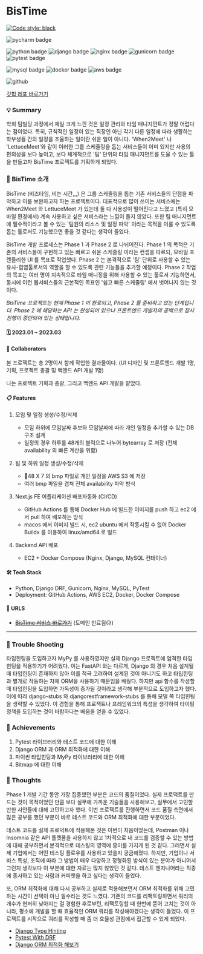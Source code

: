 # BisTime

[![Code style: black](https://img.shields.io/badge/code%20style-black-000000.svg)](https://github.com/psf/black)

![pycharm badge](https://img.shields.io/badge/PyCharm-000000?style=flat-square&logo=PyCharm&logoColor=white)

![python badge](https://img.shields.io/badge/Python-3776AB?style=flat-square&logo=Python&logoColor=white)
![django badge](https://img.shields.io/badge/Django-092E20?style=flat-square&logo=Django&logoColor=white)
![nginx badge](https://img.shields.io/badge/NGINX-009639?style=flat-square&logo=NGINX&logoColor=white)
![gunicorn badge](https://img.shields.io/badge/Gunicorn-499848?style=flat-square&logo=Gunicorn&logoColor=white)
![pytest badge](https://img.shields.io/badge/Pytest-0A9EDC?style=flat-square&logo=Pytest&logoColor=white)

![mysql badge](https://img.shields.io/badge/MySQL-4479A1?style=flat-square&logo=MySQL&logoColor=white)
![docker badge](https://img.shields.io/badge/Docker-2496ED?style=flat-square&logo=Docker&logoColor=white)
![aws badge](https://img.shields.io/badge/AWS-232f3e?style=flat-square&logo=amazon-aws&logoColor=white)


![github](https://img.shields.io/badge/GitHub-181717?style=for-the-badge&logo=GitHub&logoColor=white)

[깃헙 레포 바로가기](https://github.com/EarthlyZ9/BisTime-API)


### 💡 Summary
학회 팀빌딩 과정에서 제일 크게 느낀 것은 일정 관리와 타임 매니지먼트가 정말 어렵다는 점이었다. 
특히, 규칙적인 일정이 있는 직장인 아닌 각기 다른 일정에 따라 생활하는 학부생들 간의 일정을 조율하는 일이란
쉬운 일이 아니다. 'When2Meet' 나 'LettuceMeet'와 같이 이러한 그룹 스케줄링을 돕는 서비스들이 이미 있지만
사용의 편의성을 보다 높이고, 보다 체계적으로 '팀' 단위의 타임 매니지먼트를 도울 수 있는 툴을 만들고자 
BisTime 프로젝트를 기획하게 되었다. 


### 👀 BisTime 소개
BisTime (비즈타임, 비는 시간,,,) 은 그룹 스케줄링을 돕는 기존 서비스들의 단점을 파악하고 이를 보완하고자 하는 프로젝트이다.
대표적으로 많이 쓰이는 서비스에는 When2Meet 와 LettuceMeet 가 있는데 둘 다 사용성이 떨어진다고 느꼈고 (특히 모바일 환경에서)
계속 사용하고 싶은 서비스라는 느낌이 들지 않았다. 또한 팀 매니지먼트에 필수적이라고 볼 수 있는 '팀원의 리소스 및 일정 파악' 이라는
목적을 이룰 수 있도록 돕는 툴로서도 기능했으면 좋을 것 같다는 생각이 들었다. 

BisTime 개발 프로세스는 Phase 1 과 Phase 2 로 나뉘어진다. Phase 1 의 목적은 기존의 서비스들이 구현하고 있는
빠르고 쉬운 스케줄링 이라는 컨셉을 따르되, 모바일 프렌들리한 UI 를 목표로 작업했다. Phase 2 는 본격적으로 '팀' 단위로 사용할 수 있는
유사-헙엽툴로서의 역할을 할 수 있도록 관련 기능들을 추가할 예정이다. Phase 2 작업의 목표는 여러 명이 지속적으로 타임 매니징을 위해
사용할 수 있는 툴로서 기능하면서, 동시에 이런 웹서비스들의 근본적인 목표인 '쉽고 빠른 스케줄링' 에서 벗어나지 않는 것이다.

*BisTime 프로젝트는 현재 Phase 1 이 완료되고, Phase 2 를 준비하고 있는 단계입니다. Phase 2 에 해당하는 API 는 완성되어 있으나 프론트엔드 개발자의 공백으로
잠시 진행이 중단되어 있는 상태입니다.*

#### 🗓 2023.01 ~ 2023.03

#### 👥 Collaborators
본 프로젝트는 총 2명이서 함께 작업한 결과물이다. (UI 디자인 및 프론트엔드 개발 1명, 기획, 프로젝트 총괄 및 백엔드 API 개발 1명)

나는 프로젝트 기획과 총괄, 그리고 백엔드 API 개발을 맡았다.

#### 📋 Features
1) 모임 및 일정 생성/수정/삭제
   - 모임 하위에 모임날짜 후보와 모임날짜에 따라 개인 일정을 추가할 수 있는 DB 구조 설계
   - 일정의 경우 하루를 48개의 블럭으로 나누어 bytearray 로 저장 (전체 availability 의 빠른 계산을 위함)

2) 팀 및 하위 일정 생성/수정/삭제
   - 48 X 7 의 bmp 파일로 개인 일정을 AWS S3 에 저장
   - 여러 bmp 파일을 겹쳐 전체 availability 파악 방식

3) Next.js FE 어플리케이션 배포자동화 (CI/CD)
   - GitHub Actions 를 통해 Docker Hub 에 빌드한 이미지를 push 하고 ec2 에서 pull 하여 배포하는 방식
   - macos 에서 이미지 빌드 시, ec2 ubuntu 에서 작동시킬 수 없어 Docker Buildx 를 이용하여 linux/amd64 로 빌드

4) Backend API 배포
   - EC2 + Docker Compose (Nginx, Django, MySQL 컨테이너)


#### 🛠 Tech Stack
* Python, Django DRF, Gunicorn, Nginx, MySQL, PyTest
* Deployment: GitHub Actions, AWS EC2, Docker, Docker Compose

#### 🔗 URLS
- ~~[BisTime 서비스 바로가기]()~~ (도메인 만료됨😥)

---

### 📌 Trouble Shooting
타입힌팅을 도입하고자 MyPy 를 사용하였지만 실제 Django 프로젝트에 엄격한 타입힌팅을 적용하기가 어려웠다. 
이는 FastAPI 와는 다르게, Django 의 경우 처음 설계될 때 타입힌팅이 존재하지 않아 이를 적극 고려하여 설계된 것이 아니기도 하고
타입힌팅과 별개로 작동하는 자체 ORM을 사용하기 때문임을 배웠다. 
하지만 api 함수를 작성할 때 타입힌팅을 도입하면 가독성이 증가될 것이라고 생각해 부분적으로 도입하고자 했다.
이에 따라 django-stubs 와 djangorestframework-stubs 를 통해 모델 쪽 타입힌팅을 생략할 수 있었다. 
이 경험을 통해 프로젝트나 프레임워크의 특성을 생각하여 타이핑 정책을 도입하는 것이 바람하다는 배움을 얻을 수 있었다.

### 📌 Achievements
1) Pytest 라이브러리와 테스트 코드에 대한 이해
2) Django ORM 과 ORM 최적화에 대한 이해
3) 파이썬 타입힌팅과 MyPy 라이브러리에 대한 이해
4) Bitmap 에 대한 이해

### 📌 Thoughts
Phase 1 개발 기간 동안 가장 집중했던 부분은 코드의 품질이었다. 실제 프로덕트를 만드는 것이 목적이었던 만큼
보다 실무에 가까운 기술들을 사용해보고, 실무에서 고민할 만한 사안들에 대해 고민하고자 했다.
이번 프로젝트를 진행하면서 코드 품질 측면에서 많은 공부를 했던 부분이 바로 테스트 코드와 ORM 최적화에 
대한 부분이었다.

테스트 코드를 실제 프로덕트에 적용해본 것은 이번이 처음이었는데, 
Postman 이나 Insomnia 같은 API 플랫폼을 사용하지 않고 1차적으로 내 코드를 검증할 수 있는 방법에 
대해 공부하면서 본격적으로 테스팅의 영역에 흥미를 가지게 된 것 같다. 그러면서 실제 기업에서는 어떤 테스팅
플로우를 사용하고 있을지 궁금해졌다. 하지만, 기업이나 서비스 특성, 조직에 따라 그 방법이 매우 다양하고
정형화된 방식이 있는 분야가 아니어서 그런지 생각보다 이 부분에 대한 자료는 많지 않았던 것 같다. 
테스트 엔지니어라는 직종에 종사하고 있는 사람과 커피챗을 하고 싶다는 생각이 들었다.

또, ORM 최적화에 대해 다시 공부하고 실제로 적용해보면서 ORM 최적화를 위해 고민하는 시간이 선택이 아닌
필수라는 것도 느꼈다. 기존의 코드를 리팩토링하면서 쿼리의 개수가 현저히 낮아지는 걸 경험한 후로부턴, 리팩토링할 때
한번에 뜯어 고치는 것이 아니라, 평소에 개발을 할 때 효율적인 ORM 쿼리를 작성해야겠다는 생각이 들었다. 
이 프로젝트를 시작으로 쿼리를 작성할 때 좀 더 효율성 관점에서 접근할 수 있게 되었다.

- [Django Type Hinting](https://notion.earthlyz9.dev/thoughts/django-typehinting)
- [Pytest With DRF](https://notion.earthlyz9.dev/thoughts/pytest-with-drf)
- [Django ORM 최적화 해보기](https://notion.earthlyz9.dev/thoughts/django-orm-optimization) 
